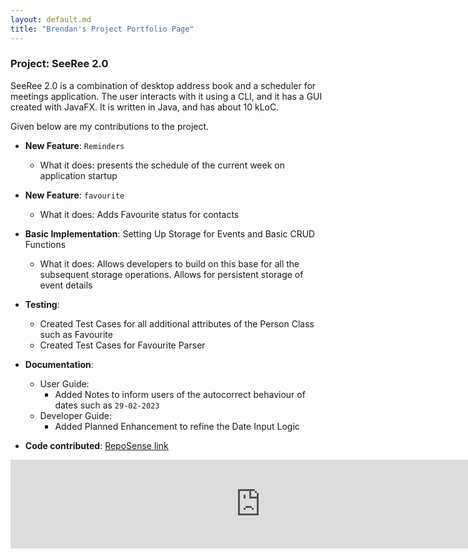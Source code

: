 ```yaml
---
layout: default.md
title: "Brendan's Project Portfolio Page"
---
```


### Project: SeeRee 2.0

SeeRee 2.0 is a combination of desktop address book and a scheduler for meetings application. The user interacts with
it using a CLI, and it has a GUI created with JavaFX. It is written in Java, and has about 10 kLoC.

Given below are my contributions to the project.

* **New Feature**: `Reminders`
  * What it does: presents the schedule of the current week on application startup

* **New Feature**: `favourite`
  * What it does: Adds Favourite status for contacts

* **Basic Implementation**: Setting Up Storage for Events and Basic CRUD Functions
  * What it does: Allows developers to build on this base for all the subsequent storage operations. Allows for persistent storage of event details

* **Testing**:
  * Created Test Cases for all additional attributes of the Person Class such as Favourite
  * Created Test Cases for Favourite Parser

* **Documentation**:
  * User Guide:
    * Added Notes to inform users of the autocorrect behaviour of dates such as `29-02-2023`
  * Developer Guide:
    * Added Planned Enhancement to refine the Date Input Logic

* **Code contributed**: [RepoSense link](https://nus-cs2103-ay2425s1.github.io/tp-dashboard/?search=brendan8899)

<iframe src="https://nus-cs2103-ay2425s1.github.io/tp-dashboard/#/widget/?search=limkai&sort=groupTitle&sortWithin=title&timeframe=commit&mergegroup=&groupSelect=groupByRepos&breakdown=true&checkedFileTypes=docs~functional-code~test-code~other&since=2024-09-20&tabOpen=true&tabType=zoom&zA=LimKaiWei&zR=AY2425S1-CS2103-F13-3%2Ftp%5Bmaster%5D&zACS=183.14285714285714&zS=2024-09-20&zFS=limkai&zU=2024-11-07&zMG=false&zFTF=commit&zFGS=groupByRepos&zFR=false&chartGroupIndex=0&chartIndex=0" frameBorder="0" width="800px" height="142px"></iframe>
